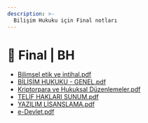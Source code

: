 ```yaml
---
description: >-
  Bilişim Hukuku için Final notları
---
```


# 📅 Final \| BH

<!--YPackage.YGitbookIntegration-tarafından-otomatik-oluşturulmuştur-->

- [Bilimsel etik ve intihal.pdf](Bilimsel%20etik%20ve%20intihal.pdf)
- [BİLİŞİM HUKUKU - GENEL.pdf](B%C4%B0L%C4%B0%C5%9E%C4%B0M%20HUKUKU%20-%20GENEL.pdf)
- [Kriptorpara ve Hukuksal Düzenlemeler.pdf](Kriptorpara%20ve%20Hukuksal%20D%C3%BCzenlemeler.pdf)
- [TELİF HAKLARI SUNUM.pdf](TEL%C4%B0F%20HAKLARI%20SUNUM.pdf)
- [YAZILIM LİSANSLAMA.pdf](YAZILIM%20L%C4%B0SANSLAMA.pdf)
- [e-Devlet.pdf](e-Devlet.pdf)

<!--YPackage.YGitbookIntegration-tarafından-otomatik-oluşturulmuştur-->
